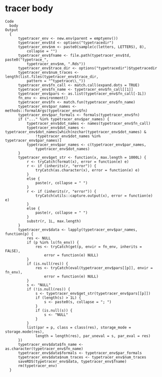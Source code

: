 # tracer body

    Code
      body
    Output
      {
          typetracer_env <- new.env(parent = emptyenv())
          typetracer_env$td <- options("typetracedir")
          typetracer_env$nm <- paste0(sample(c(letters, LETTERS), 8), 
              collapse = "")
          typetracer_env$fname <- file.path(typetracer_env$td, paste0("typetrace_", 
              typetracer_env$nm, ".Rds"))
          typetracer_env$trace_dir <- options("typetracedir")$typetracedir
          typetracer_env$num_traces <- length(list.files(typetracer_env$trace_dir, 
              pattern = "^typetrace\\_"))
          typetracer_env$fn_call <- match.call(expand.dots = TRUE)
          typetracer_env$fn_name <- typetracer_env$fn_call[[1]]
          typetracer_env$pars <- as.list(typetracer_env$fn_call[-1L])
          fn_env <- environment()
          typetracer_env$fn <- match.fun(typetracer_env$fn_name)
          typetracer_env$par_names <- methods::formalArgs(typetracer_env$fn)
          typetracer_env$par_formals <- formals(typetracer_env$fn)
          if ("..." %in% typetracer_env$par_names) {
              typetracer_env$dot_names <- names(typetracer_env$fn_call)
              typetracer_env$dot_names <- typetracer_env$dot_names[which(nzchar(typetracer_env$dot_names) & 
                  !typetracer_env$dot_names %in% typetracer_env$par_names)]
              typetracer_env$par_names <- c(typetracer_env$par_names, 
                  typetracer_env$dot_names)
          }
          typetracer_env$get_str <- function(x, max.length = 1000L) {
              r <- tryCatch(format(x), error = function(e) e)
              r <- if (inherits(r, "error")) {
                  tryCatch(as.character(x), error = function(e) e)
              }
              else {
                  paste(r, collapse = " ")
              }
              r <- if (inherits(r, "error")) {
                  tryCatch(utils::capture.output(x), error = function(e) e)
              }
              else {
                  paste(r, collapse = " ")
              }
              substr(r, 1L, max.length)
          }
          typetracer_env$data <- lapply(typetracer_env$par_names, function(p) {
              res <- NULL
              if (p %in% ls(fn_env)) {
                  res <- tryCatch(get(p, envir = fn_env, inherits = FALSE), 
                      error = function(e) NULL)
              }
              if (is.null(res)) {
                  res <- tryCatch(eval(typetracer_env$pars[[p]], envir = fn_env), 
                      error = function(e) NULL)
              }
              s <- "NULL"
              if (!is.null(res)) {
                  s <- typetracer_env$get_str(typetracer_env$pars[[p]])
                  if (length(s) > 1L) {
                      s <- paste0(s, collapse = "; ")
                  }
                  if (is.null(s)) {
                      s <- "NULL"
                  }
              }
              list(par = p, class = class(res), storage_mode = storage.mode(res), 
                  length = length(res), par_uneval = s, par_eval = res)
          })
          typetracer_env$data$fn_name <- as.character(typetracer_env$fn_name)
          typetracer_env$data$formals <- typetracer_env$par_formals
          typetracer_env$data$num_traces <- typetracer_env$num_traces
          saveRDS(typetracer_env$data, typetracer_env$fname)
          rm(typetracer_env)
      }

